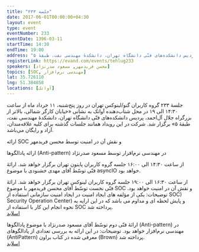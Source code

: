 ```yaml
---
title: "جلسه ۲۳۳"
date: 2017-06-01T00:00:00+04:30
layout: event
type: event
eventNumber: 233
eventDate: 1396-03-11
startTime: 14:30
endTime: 19:00
address: "خیابان کارگر شمالی، بالاتر از بزرگراه جلال آل‌احمد، پردیس دانشکده‌های فنّی دانشگاه تهران، دانشکدهٔ مهندسی نفت، طبقهٔ ۵"
registerLink: https://evand.com/events/tehlug233
speakers: [محسن فریدمهر, مسعود صدرنژاد]
topics: [SOC, مهندسی نرم‌افزار]
lat: 35.726110
lng: 51.384858
locations: [آواتک]
---
```

جلسهٔ ۲۳۳ گروه کاربران گنو/لینوکس تهران در روز پنج‌شنبه، ۱۱ خرداد ماه از ساعت ۱۴:۳۰ الی ۱۹ در محل شتاب‌دهنده آواتک به نشانی «خیابان کارگر شمالی، بالاتر از بزرگراه جلال آل‌احمد، پردیس دانشکده‌های فنّی دانشگاه تهران، دانشکدهٔ مهندسی نفت، طبقهٔ ۵» برگزار شد. شرکت در این رویداد همانند جلسات گذشته برای کلیه علاقه‌مندان، آزاد و رایگان می‌باشد.

ارائه SOC و نقش آن در امنیت توسط محسن فریدمهر

ارائه پادالگوها (Anti-pattern) در مهندسی نرم‌افزار توسط مسعود صدرنژاد

از ساعت ۱۴:۳۰ الی ۱۶:۰۰ جلسه گروه کاربران پایتون تهران برگزار خواهد شد.
ارائهٔ فنّی توسّط آقای مهدی خشنودی با موضوع asyncIO خواهد بود.

از ساعت ۱۶:۳۰ الی ۱۹:۰۰ جلسه گروه کاربران لینوکس تهران برگزار خواهد شد.
ارائهٔ فنّی نخست توسّط آقای محسن فریدمهر با موضوع SOC و نقش آن در امنیت خواهد بود.
توضیحات: یکی از مؤلفه های ایجاد امنیت در ایجاد امنیت سازمانی استفاده از SOC) Security Operation Center) و پایش لحظه ای و مداوم می باشد که در این ارایه به نحوه انجام این کار با استفاده از SOC پرداخته شد.  
[اسلاید](/events/presentations/233/soc.pdf)

ارائهٔ فنّی دوم توسّط آقای مسعود صدرنژاد با موضوع پادالگوها (Anti-pattern) در مهندسی نرم‌افزار خواهد بود.
توضیحات:‌ در این ارائه به بررسی تعدادی از پادالگوهای (AntiPattern) معرفی شده در کتاب براون (Brown) پرداخته شد.  
[اسلاید](http://sharif.edu/~ramsin/index_files/pselecture16.pdf)